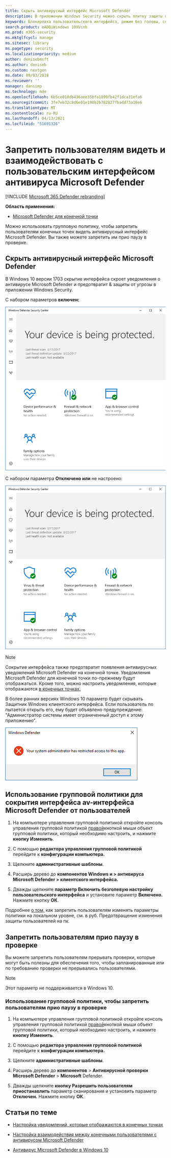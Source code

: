 ```yaml
---
title: Скрыть антивирусный интерфейс Microsoft Defender
description: В приложении Windows Security можно скрыть плитку защиты от вирусов и угроз.
keywords: Блокировка пользовательского интерфейса, режим без головы, скрыть приложение, скрыть параметры, скрыть интерфейс
search.product: eADQiWindows 10XVcnh
ms.prod: m365-security
ms.mktglfcycl: manage
ms.sitesec: library
ms.pagetype: security
ms.localizationpriority: medium
author: denisebmsft
ms.author: deniseb
ms.custom: nextgen
ms.date: 09/03/2018
ms.reviewer: ''
manager: dansimp
ms.technology: mde
ms.openlocfilehash: 6b5ce018db436aee35bfa1899fb42f1dca31efa6
ms.sourcegitcommit: 3fe7eb32c8d6e01e190b2b782827fbadd73a18e6
ms.translationtype: MT
ms.contentlocale: ru-RU
ms.lasthandoff: 04/13/2021
ms.locfileid: "51691326"
---
```

# <a name="prevent-users-from-seeing-or-interacting-with-the-microsoft-defender-antivirus-user-interface"></a>Запретить пользователям видеть и взаимодействовать с пользовательским интерфейсом антивируса Microsoft Defender

[!INCLUDE [Microsoft 365 Defender rebranding](../../includes/microsoft-defender.md)]


**Область применения:**

- [Microsoft Defender для конечной точки](/microsoft-365/security/defender-endpoint/)

Можно использовать групповую политику, чтобы запретить пользователям конечных точек видеть антивирусный интерфейс Microsoft Defender. Вы также можете запретить им прио паузу в проверке.

## <a name="hide-the-microsoft-defender-antivirus-interface"></a>Скрыть антивирусный интерфейс Microsoft Defender

В Windows 10 версии 1703 скрытие интерфейса скроет уведомления о антивирусе Microsoft Defender и предотвратит & защиты от угрозы в приложении Windows Security.

С набором параметров **включен:**

![Снимок экрана Windows Security без значка щита и раздела защиты от вирусов и угроз](images/defender/wdav-headless-mode-1703.png)

С набором параметра **Отключено или** не настроено:

![Снимок экрана Windows Security, показывающий значок щита и раздел защиты от вирусов и угроз](images/defender/wdav-headless-mode-off-1703.png)

>[!NOTE]
>Сокрытие интерфейса также предотвратит появления антивирусных уведомлений Microsoft Defender на конечной точке. Уведомления Microsoft Defender для конечной точки по-прежнему будут отображаться. Кроме того, можно настроить уведомления, которые отображаются [в конечных точках.](configure-notifications-microsoft-defender-antivirus.md)

В более ранних версиях Windows 10 параметр будет скрывать Защитник Windows клиентского интерфейса. Если пользователь по пытается открыть его, ему будет объявлено предупреждение: "Администратор системы имеет ограниченный доступ к этому приложению".

![Предупреждение при включенном безголовом режиме в Windows 10, версии более ранних версий 1703](images/defender/wdav-headless-mode-1607.png)

## <a name="use-group-policy-to-hide-the-microsoft-defender-av-interface-from-users"></a>Использование групповой политики для сокрытия интерфейса av-интерфейса Microsoft Defender от пользователей

1. На компьютере управления групповой политикой откройте консоль управления групповой политикой [правой](/previous-versions/windows/desktop/gpmc/group-policy-management-console-portal)кнопкой мыши объект групповой политики, который необходимо настроить, и нажмите **кнопку Изменить**.

2. С помощью **редактора управления групповой политикой** перейдите к **конфигурации компьютера.**

3. Щелкните **административные шаблоны**.

4. Расширь дерево до **компонентов Windows и > антивируса Microsoft Defender > клиентского интерфейса.**

5. Дважды щелкните **параметр Включить безголевую настройку пользовательского интерфейса** и установите параметр **Включено.** Нажмите кнопку **ОК**. 

Подробнее [о том,](configure-local-policy-overrides-microsoft-defender-antivirus.md) как запретить пользователям изменять параметры политики на локальном уровне, см. в руб. Предотвращение изменения защиты пользователей на пк.

## <a name="prevent-users-from-pausing-a-scan"></a>Запретить пользователям прио паузу в проверке

Вы можете запретить пользователям прерывать проверки, которые могут быть полезны для обеспечения того, чтобы запланированные или по требованию проверки не прерывались пользователями.

> [!NOTE]
> Этот параметр не поддерживается в Windows 10.

### <a name="use-group-policy-to-prevent-users-from-pausing-a-scan"></a>Использование групповой политики, чтобы запретить пользователям прио паузу в проверке

1. На компьютере управления групповой политикой откройте консоль управления групповой политикой [правой](/previous-versions/windows/desktop/gpmc/group-policy-management-console-portal)кнопкой мыши объект групповой политики, который необходимо настроить, и нажмите **кнопку Изменить**.

2. С помощью **редактора управления групповой политикой** перейдите к **конфигурации компьютера.**

3. Щелкните **административные шаблоны**.

4. Расширь дерево до **компонентов**  >  **Антивирусной проверки Microsoft Defender**  >  **Microsoft** Defender.

5. Дважды щелкните **кнопку Разрешить пользователям приостанавлить** параметр сканирования и установить параметр **Отключен.** Нажмите кнопку **ОК**. 

## <a name="related-articles"></a>Статьи по теме

- [Настройка уведомлений, которые отображаются в конечных точках](configure-notifications-microsoft-defender-antivirus.md)

- [Настройка взаимодействия между конечными пользователями с антивирусом Microsoft Defender](configure-end-user-interaction-microsoft-defender-antivirus.md)

- [Антивирус Microsoft Defender в Windows 10](microsoft-defender-antivirus-in-windows-10.md)